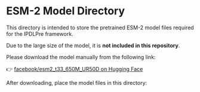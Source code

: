 # ESM-2 Model Directory

This directory is intended to store the pretrained ESM-2 model files required for the IPDLPre framework.

Due to the large size of the model, it is **not included in this repository**.

Please download the model manually from the following link:

👉 [facebook/esm2_t33_650M_UR50D on Hugging Face](https://huggingface.co/facebook/esm2_t33_650M_UR50D)

After downloading, place the model files in this directory:


